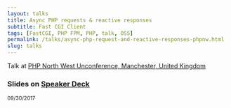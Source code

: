 ```yaml
---
layout: talks
title: Async PHP requests & reactive responses
subtitle: Fast CGI Client
tags: [FastCGI, PHP FPM, PHP, talk, OSS]
permalink: /talks/async-php-request-and-reactive-responses-phpnw.html
slug: talks
---
```

 
Talk at [PHP North West Unconference, Manchester, United Kingdom](http://conference.phpnw.org.uk) 
  
### Slides on [Speaker Deck](https://speakerdeck.com/hollodotme)

<script async class="speakerdeck-embed" data-id="8ef1a7f5a3b847f78c011d708a10b041" data-ratio="1.77777777777778" src="//speakerdeck.com/assets/embed.js"></script>

<small>09/30/2017</small>

